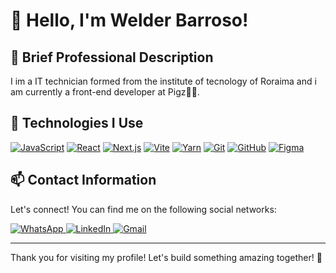 # 👋 Hello, I'm Welder Barroso!

## 💼 Brief Professional Description

I im a IT technician formed from the institute of tecnology of Roraima and i am currently a front-end developer at Pigz🤎🐽.

## 🚀 Technologies I Use

[![JavaScript](https://img.shields.io/badge/javascript-%23323330.svg?style=flat&logo=javascript&logoColor=#ffff00)](https://developer.mozilla.org/pt-BR/docs/Web/JavaScript)
[![React](https://img.shields.io/badge/-React-61DAFB?style=flat&logo=react&logoColor=white)](https://reactjs.org/)
[![Next.js](https://img.shields.io/badge/-Next.js-000000?style=flat&logo=next.js&logoColor=white)](https://nextjs.org/)
[![Vite](https://img.shields.io/badge/vite-%23646CFF.svg?style=flat&logo=vite&logoColor=white)](https://vite.dev/)
[![Yarn](https://img.shields.io/badge/yarn-%232C8EBB.svg?style=flat&logo=yarn&logoColor=white)](https://classic.yarnpkg.com/lang/en/docs/)
[![Git](https://img.shields.io/badge/-Git-F05032?style=flat&logo=git&logoColor=white)](https://git-scm.com/)
[![GitHub](https://img.shields.io/badge/-GitHub-181717?style=flat&logo=github&logoColor=white)](https://docs.github.com/)
[![Figma](https://img.shields.io/badge/figma-%23F24E1E.svg?style=flat&logo=figma&logoColor=white)](https://help.figma.com/hc/en-us)


## 📫 Contact Information

Let's connect! You can find me on the following social networks:

<a href="https://wa.me/5595991341586" target="_blank">
    <img src="https://img.shields.io/badge/-WhatsApp-25D366?style=flat&logo=whatsapp&logoColor=white" alt="WhatsApp"/>
</a>
<a href="https://www.linkedin.com/in/welder-barroso-37b654207/)" target="_blank">
    <img src="https://img.shields.io/badge/-LinkedIn-0077B5?style=flat&logo=linkedin&logoColor=white" alt="LinkedIn"/>
</a>
<a href="welderb40@gmail.com)" target="_blank">
    <img src="https://img.shields.io/badge/Gmail-D14836?style=flat&logo=gmail&logoColor=white" alt="Gmail"/>
</a>


---

Thank you for visiting my profile! Let's build something amazing together! 🚀
